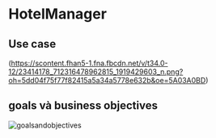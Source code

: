  # HotelManager
## Use case
(https://scontent.fhan5-1.fna.fbcdn.net/v/t34.0-12/23414178_712316478962815_1919429603_n.png?oh=5dd04f75f77f82415a5a34a5778e632b&oe=5A03A0BD)

## goals và business objectives
![goalsandobjectives](https://github.com/LightKnight3r/Tuan7/commit/ed37acf846d1e953857ca8ac1b62168a6943c3f8#diff-66d1b538d4a0033988fc8849a7f2b1ea)
